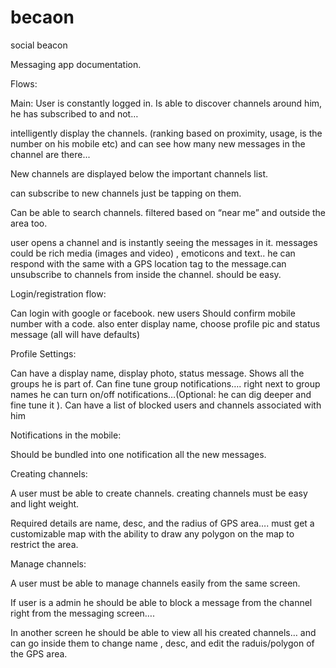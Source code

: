 # becaon
social beacon

Messaging app documentation.

Flows:

Main:
User is constantly logged in. Is able to discover channels around him, he has subscribed to and not…

 intelligently display the channels. (ranking based on proximity, usage, is the number on his mobile etc) and can see how many new messages in the channel are there... 

New channels are displayed below the important channels list.

can subscribe to new channels just be tapping on them.

Can be able to search channels. filtered based on “near me” and outside the area too.

user opens a channel and is instantly seeing the messages in it. messages could be rich media (images and video) , emoticons and text.. he can respond with the same with a GPS location tag to the message.can unsubscribe to channels from inside the channel. should be easy.


Login/registration flow: 

Can login with google or facebook. 
new users Should confirm mobile number with a code. also enter display name, choose profile pic and status message (all will have defaults)

Profile Settings: 

Can have a display name, display photo, status message. Shows all the groups he is part of. Can fine tune group notifications…. right next to group names he can turn on/off notifications…(Optional:  he can dig deeper and fine tune it ). 
Can have a list of blocked users and channels associated with him

Notifications in the mobile: 

Should be bundled into one notification all the new messages.


Creating channels:

A user must be able to create channels. creating channels must be easy and light weight.

Required details are name, desc, and the radius of GPS area…. must get a customizable map with the ability to draw any polygon on the map to restrict the area.


Manage channels:

A user must be able to manage channels easily from the same screen. 

If user is a admin he should be able to block a message from the channel right from the messaging screen…. 

In another screen he should be able to view all his created channels… and can go inside them to change name , desc, and edit the raduis/polygon of the GPS area.



	

